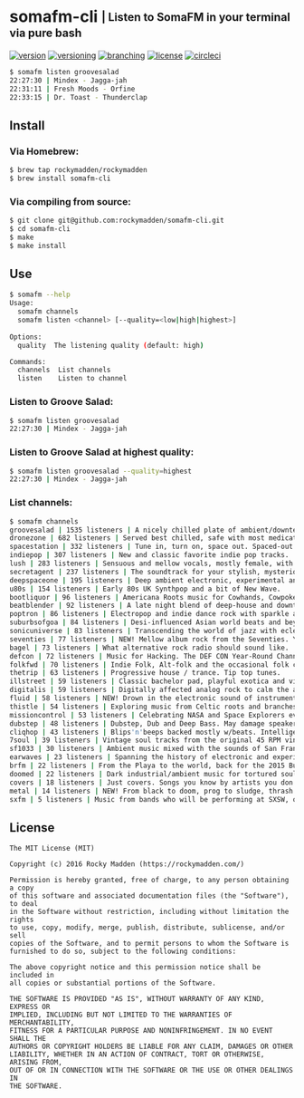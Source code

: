 # somafm-cli <sub><sup>| Listen to SomaFM in your terminal via pure bash</sup></sub>
[![version](http://img.shields.io/badge/version-v0.1.0-blue.svg)](https://github.com/rockymadden/somafm-cli/releases)
[![versioning](http://img.shields.io/badge/versioning-semver-blue.svg)](http://semver.org/)
[![branching](http://img.shields.io/badge/branching-github%20flow-blue.svg)](https://guides.github.com/introduction/flow/)
[![license](http://img.shields.io/badge/license-mit-blue.svg)](https://opensource.org/licenses/MIT)
[![circleci](https://circleci.com/gh/rockymadden/somafm-cli.svg?style=shield)](https://circleci.com/gh/rockymadden/somafm-cli)

```bash
$ somafm listen groovesalad
22:27:30 | Mindex - Jagga-jah
22:31:11 | Fresh Moods - Orfine
22:33:15 | Dr. Toast - Thunderclap
```

## Install
### Via Homebrew:
```bash
$ brew tap rockymadden/rockymadden
$ brew install somafm-cli
```

### Via compiling from source:
```bash
$ git clone git@github.com:rockymadden/somafm-cli.git
$ cd somafm-cli
$ make
$ make install
```

## Use
```bash
$ somafm --help
Usage:
  somafm channels
  somafm listen <channel> [--quality=<low|high|highest>]
  
Options:
  quality  The listening quality (default: high)

Commands:
  channels  List channels
  listen    Listen to channel
```

### Listen to Groove Salad:
```bash
$ somafm listen groovesalad
22:27:30 | Mindex - Jagga-jah
```

### Listen to Groove Salad at highest quality:
```bash
$ somafm listen groovesalad --quality=highest
22:27:30 | Mindex - Jagga-jah
```

### List channels:
```bash
$ somafm channels
groovesalad | 1535 listeners | A nicely chilled plate of ambient/downtempo beats and grooves.
dronezone | 682 listeners | Served best chilled, safe with most medications. Atmospheric textures with minimal beats.
spacestation | 332 listeners | Tune in, turn on, space out. Spaced-out ambient and mid-tempo electronica.
indiepop | 307 listeners | New and classic favorite indie pop tracks.
lush | 283 listeners | Sensuous and mellow vocals, mostly female, with an electronic influence.
secretagent | 237 listeners | The soundtrack for your stylish, mysterious, dangerous life. For Spies and PIs too!
deepspaceone | 195 listeners | Deep ambient electronic, experimental and space music. For inner and outer space exploration.
u80s | 154 listeners | Early 80s UK Synthpop and a bit of New Wave.
bootliquor | 96 listeners | Americana Roots music for Cowhands, Cowpokes and Cowtippers
beatblender | 92 listeners | A late night blend of deep-house and downtempo chill.
poptron | 86 listeners | Electropop and indie dance rock with sparkle and pop.
suburbsofgoa | 84 listeners | Desi-influenced Asian world beats and beyond.
sonicuniverse | 83 listeners | Transcending the world of jazz with eclectic, avant-garde takes on tradition.
seventies | 77 listeners | NEW! Mellow album rock from the Seventies. Yacht friendly.
bagel | 73 listeners | What alternative rock radio should sound like.
defcon | 72 listeners | Music for Hacking. The DEF CON Year-Round Channel.
folkfwd | 70 listeners | Indie Folk, Alt-folk and the occasional folk classics.
thetrip | 63 listeners | Progressive house / trance. Tip top tunes.
illstreet | 59 listeners | Classic bachelor pad, playful exotica and vintage music of tomorrow.
digitalis | 59 listeners | Digitally affected analog rock to calm the agitated heart.
fluid | 58 listeners | NEW! Drown in the electronic sound of instrumental hiphop, future soul and liquid trap.
thistle | 54 listeners | Exploring music from Celtic roots and branches
missioncontrol | 53 listeners | Celebrating NASA and Space Explorers everywhere.
dubstep | 48 listeners | Dubstep, Dub and Deep Bass. May damage speakers at high volume.
cliqhop | 43 listeners | Blips'n'beeps backed mostly w/beats. Intelligent Dance Music.
7soul | 39 listeners | Vintage soul tracks from the original 45 RPM vinyl.
sf1033 | 30 listeners | Ambient music mixed with the sounds of San Francisco public safety radio traffic.
earwaves | 23 listeners | Spanning the history of electronic and experimental music from the early pioneers to the latest innovators.
brfm | 22 listeners | From the Playa to the world, back for the 2015 Burning Man festival.
doomed | 22 listeners | Dark industrial/ambient music for tortured souls.
covers | 18 listeners | Just covers. Songs you know by artists you don't. We've got you covered.
metal | 14 listeners | NEW! From black to doom, prog to sludge, thrash to post, stoner to crossover, punk to industrial.
sxfm | 5 listeners | Music from bands who will be performing at SXSW, one of the biggest and best music festivals in the world. [explicit]
```

## License
```
The MIT License (MIT)

Copyright (c) 2016 Rocky Madden (https://rockymadden.com/)

Permission is hereby granted, free of charge, to any person obtaining a copy
of this software and associated documentation files (the "Software"), to deal
in the Software without restriction, including without limitation the rights
to use, copy, modify, merge, publish, distribute, sublicense, and/or sell
copies of the Software, and to permit persons to whom the Software is
furnished to do so, subject to the following conditions:

The above copyright notice and this permission notice shall be included in
all copies or substantial portions of the Software.

THE SOFTWARE IS PROVIDED "AS IS", WITHOUT WARRANTY OF ANY KIND, EXPRESS OR
IMPLIED, INCLUDING BUT NOT LIMITED TO THE WARRANTIES OF MERCHANTABILITY,
FITNESS FOR A PARTICULAR PURPOSE AND NONINFRINGEMENT. IN NO EVENT SHALL THE
AUTHORS OR COPYRIGHT HOLDERS BE LIABLE FOR ANY CLAIM, DAMAGES OR OTHER
LIABILITY, WHETHER IN AN ACTION OF CONTRACT, TORT OR OTHERWISE, ARISING FROM,
OUT OF OR IN CONNECTION WITH THE SOFTWARE OR THE USE OR OTHER DEALINGS IN
THE SOFTWARE.
```
